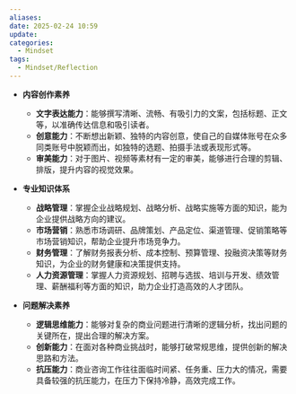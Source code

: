 ```yaml
---
aliases: 
date: 2025-02-24 10:59
update: 
categories:
  - Mindset
tags:
  - Mindset/Reflection
---
```



- **内容创作素养** 
    - **文字表达能力**：能够撰写清晰、流畅、有吸引力的文案，包括标题、正文等，以准确传达信息和吸引读者。 
    - **创意能力**：不断想出新颖、独特的内容创意，使自己的自媒体账号在众多同类账号中脱颖而出，如独特的选题、拍摄手法或表现形式等。 
    - **审美能力**：对于图片、视频等素材有一定的审美，能够进行合理的剪辑、排版，提升内容的视觉效果。 

- **专业知识体系** 
    - **战略管理**：掌握企业战略规划、战略分析、战略实施等方面的知识，能为企业提供战略方向的建议。 
    - **市场营销**：熟悉市场调研、品牌策划、产品定位、渠道管理、促销策略等市场营销知识，帮助企业提升市场竞争力。 
    - **财务管理**：了解财务报表分析、成本控制、预算管理、投融资决策等财务知识，为企业的财务健康和决策提供支持。 
    - **人力资源管理**：掌握人力资源规划、招聘与选拔、培训与开发、绩效管理、薪酬福利等方面的知识，助力企业打造高效的人才团队。 

- **问题解决素养** 
    - **逻辑思维能力**：能够对复杂的商业问题进行清晰的逻辑分析，找出问题的关键所在，提出合理的解决方案。 
    - **创新能力**：在面对各种商业挑战时，能够打破常规思维，提供创新的解决思路和方法。 
    - **抗压能力**：商业咨询工作往往面临时间紧、任务重、压力大的情况，需要具备较强的抗压能力，在压力下保持冷静，高效完成工作。 
